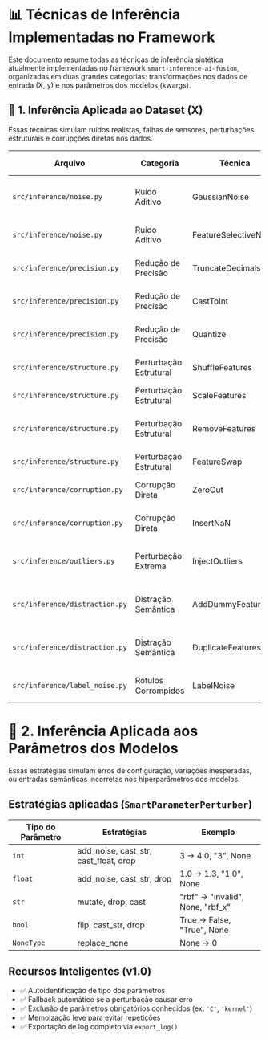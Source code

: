 # 📊 Técnicas de Inferência Implementadas no Framework

Este documento resume todas as técnicas de inferência sintética atualmente implementadas no framework `smart-inference-ai-fusion`, organizadas em duas grandes categorias: transformações nos dados de entrada (X, y) e nos parâmetros dos modelos (kwargs).

## 🧠 1. Inferência Aplicada ao Dataset (X)

Essas técnicas simulam ruídos realistas, falhas de sensores, perturbações estruturais e corrupções diretas nos dados.

| Arquivo          | Categoria              | Técnica               | Impacto Esperado                                    |
| ---------------- | ---------------------- | --------------------- | --------------------------------------------------- |
| `src/inference/noise.py`       | Ruído Aditivo          | GaussianNoise         | Desestabiliza decisões próximas de fronteiras       |
| `src/inference/noise.py`       | Ruído Aditivo          | FeatureSelectiveNoise | Ruído apenas em atributos específicos               |
| `src/inference/precision.py`   | Redução de Precisão    | TruncateDecimals      | Perda de distinção entre pontos próximos            |
| `src/inference/precision.py`   | Redução de Precisão    | CastToInt             | Simplifica variações contínuas                      |
| `src/inference/precision.py`   | Redução de Precisão    | Quantize              | Discretiza os dados com bins fixos                  |
| `src/inference/structure.py`   | Perturbação Estrutural | ShuffleFeatures       | Quebra correlação entre colunas                     |
| `src/inference/structure.py`   | Perturbação Estrutural | ScaleFeatures         | Altera magnitude entre atributos                    |
| `src/inference/structure.py`   | Perturbação Estrutural | RemoveFeatures        | Remove atributos simulando sensores com falha       |
| `src/inference/structure.py`   | Perturbação Estrutural | FeatureSwap           | Troca valores entre amostras                        |
| `src/inference/corruption.py`  | Corrupção Direta       | ZeroOut               | Apaga parcialmente os dados                         |
| `src/inference/corruption.py`  | Corrupção Direta       | InsertNaN             | Simula leitura com falha completa                   |
| `src/inference/outliers.py`    | Perturbação Extrema    | InjectOutliers        | Injeta valores extremos que distorcem distribuições |
| `src/inference/distraction.py` | Distração Semântica    | AddDummyFeatures      | Atributos irrelevantes confundem o modelo           |
| `src/inference/distraction.py` | Distração Semântica    | DuplicateFeatures     | Colunas redundantes que aumentam dimensionalidade   |
| `src/inference/label_noise.py` | Rótulos Corrompidos    | LabelNoise            | Rótulos trocados simulam erro de anotação           |


# 🧩 2. Inferência Aplicada aos Parâmetros dos Modelos

Essas estratégias simulam erros de configuração, variações inesperadas, ou entradas semânticas incorretas nos hiperparâmetros dos modelos.

## Estratégias aplicadas (`SmartParameterPerturber`)

| Tipo do Parâmetro | Estratégias                              | Exemplo                           |
| ----------------- | ---------------------------------------- | --------------------------------- |
| `int`             | add\_noise, cast\_str, cast\_float, drop | 3 → 4.0, "3", None                |
| `float`           | add\_noise, cast\_str, drop              | 1.0 → 1.3, "1.0", None            |
| `str`             | mutate, drop, cast                       | "rbf" → "invalid", None, "rbf\_x" |
| `bool`            | flip, cast\_str, drop                    | True → False, "True", None        |
| `NoneType`        | replace\_none                            | None → 0                          |

## Recursos Inteligentes (v1.0)

- ✅ Autoidentificação de tipo dos parâmetros
- ✅ Fallback automático se a perturbação causar erro
- ✅ Exclusão de parâmetros obrigatórios conhecidos (ex: `'C'`, `'kernel'`)
- ✅ Memoização leve para evitar repetições
- ✅ Exportação de log completo via `export_log()`